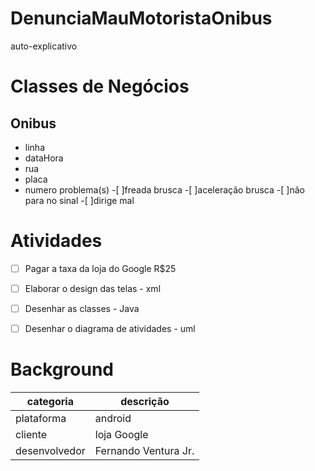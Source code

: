# DenunciaMauMotoristaOnibus
auto-explicativo

# Classes de Negócios
## Onibus
* linha
* dataHora
* rua
* placa
* numero
 problema(s)
-[ ]freada brusca
-[ ]aceleração brusca
-[ ]não para no sinal
-[ ]dirige mal

# Atividades
-[ ] Pagar a taxa da loja do Google R$25
-[ ] Elaborar o design das telas - xml
-[ ] Desenhar as classes - Java
-[ ] Desenhar o diagrama de atividades - uml


# Background
| categoria     | descrição            |
|---------------|----------------------|
| plataforma    | android              |
| cliente       | loja Google          |
| desenvolvedor | Fernando Ventura Jr. |
